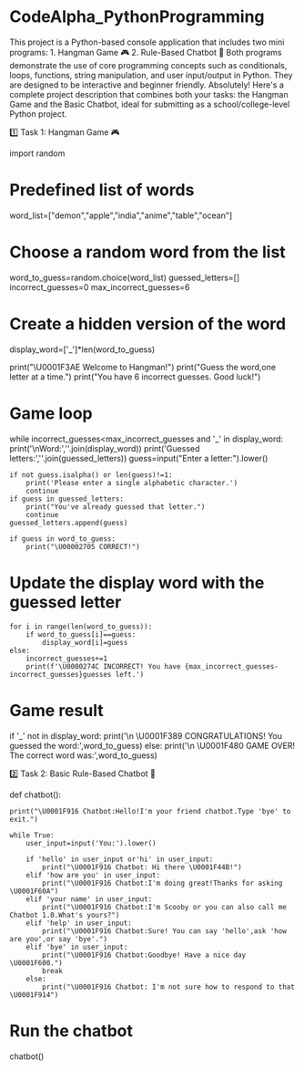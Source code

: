 # CodeAlpha_PythonProgramming
This project is a Python-based console application that includes two mini programs:  1. Hangman Game 🎮   2. Rule-Based Chatbot 🤖    Both programs demonstrate the use of core programming concepts such as conditionals, loops, functions, string manipulation, and user input/output in Python. They are designed to be interactive and beginner friendly.
Absolutely! Here's a complete project description that combines both your tasks: the Hangman Game and the Basic Chatbot, ideal for submitting as a school/college-level Python project.

1️⃣ Task 1: Hangman Game 🎮

import random

# Predefined list of words

word_list=["demon","apple","india","anime","table","ocean"]

# Choose a random word from the list

word_to_guess=random.choice(word_list)
guessed_letters=[]
incorrect_guesses=0
max_incorrect_guesses=6

# Create a hidden version of the word

display_word=['_']*len(word_to_guess)

print("\U0001F3AE Welcome to Hangman!")
print("Guess the word,one letter at a time.")
print("You have 6 incorrect guesses. Good luck!")

# Game loop

while incorrect_guesses<max_incorrect_guesses and '_' in display_word:
    print('\nWord:',''.join(display_word))
    print('Guessed letters:',''.join(guessed_letters))
    guess=input("Enter a letter:").lower()
   
    if not guess.isalpha() or len(guess)!=1:
        print('Please enter a single alphabetic character.')
        continue
    if guess in guessed_letters:
        print("You've already guessed that letter.")
        continue
    guessed_letters.append(guess)

    if guess in word_to_guess:
        print("\U00002705 CORRECT!")

# Update the display word with the guessed letter
    
    for i in range(len(word_to_guess)):
        if word_to_guess[i]==guess:
            display_word[i]=guess
    else:
        incorrect_guesses+=1
        print(f'\U0000274C INCORRECT! You have {max_incorrect_guesses-incorrect_guesses}guesses left.')

# Game result
if '_' not in display_word:
   print('\n \U0001F389 CONGRATULATIONS! You guessed the word:',word_to_guess)
else:
    print('\n \U0001F480 GAME OVER! The correct word was:',word_to_guess)


2️⃣ Task 2: Basic Rule-Based Chatbot 🤖

def chatbot():
    
    print("\U0001F916 Chatbot:Hello!I'm your friend chatbot.Type 'bye' to exit.")

    while True:
        user_input=input('You:').lower()

        if 'hello' in user_input or'hi' in user_input:
            print("\U0001F916 Chatbot: Hi there \U0001F44B!")
        elif 'how are you' in user_input:
            print("\U0001F916 Chatbot:I'm doing great!Thanks for asking \U0001F60A")
        elif 'your name' in user_input:
            print("\U0001F916 Chatbot:I'm Scooby or you can also call me Chatbot 1.0.What's yours?")
        elif 'help' in user_input:
            print("\U0001F916 Chatbot:Sure! You can say 'hello',ask 'how are you',or say 'bye'.")
        elif 'bye' in user_input:
            print("\U0001F916 Chatbot:Goodbye! Have a nice day \U0001F600.")
            break
        else:
            print("\U0001F916 Chatbot: I'm not sure how to respond to that \U0001F914")
# Run the chatbot
chatbot()

